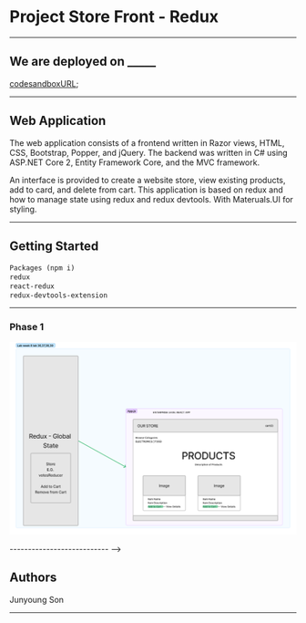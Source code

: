 # Project Store Front - Redux

---------------------------------

## We are deployed on _____

[codesandboxURL]();

---------------------------------

## Web Application

<!-- ***[Explain your app, should be at least a paragraph. What does it do? Why should I use? Sell your product!]*** -->

The web application consists of a frontend written in Razor views, HTML, CSS,
Bootstrap, Popper, and jQuery. The backend was written in C# using ASP.NET Core 2, Entity Framework Core, and the MVC framework.

An interface is provided to create a website store, view existing products, add to card, and delete from cart. This application is based on redux and how to manage state using redux and redux devtools. With Materuals.UI for styling.

---------------------------------

## Getting Started


```
Packages (npm i)
redux
react-redux
redux-devtools-extension
```

---------------------------------

### Phase 1

![Uml Phase 1](./uml-36.png)


--------------------------- -->

## Authors

Junyoung Son

------------------------------
